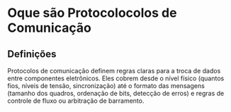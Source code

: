 # Oque são Protocolocolos de Comunicação
## Definições
<div class="regular">
Protocolos de comunicação definem regras claras para a troca de dados entre componentes eletrônicos. Eles cobrem desde o nível físico (quantos fios, níveis de tensão, sincronização) até o formato das mensagens (tamanho dos quadros, ordenação de bits, detecção de erros) e regras de controle de fluxo ou arbitração de barramento.
</div>
